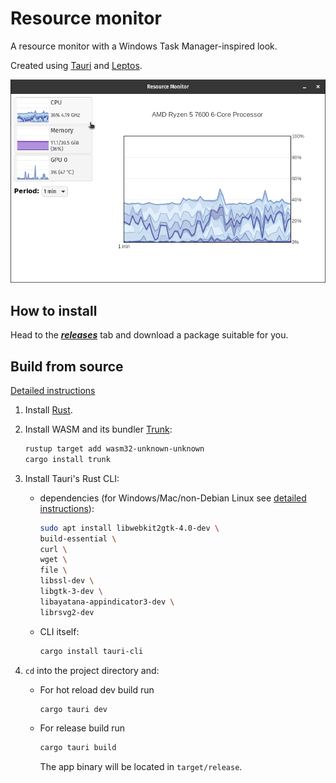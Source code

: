 # Resource monitor

A resource monitor with a Windows Task Manager-inspired look.

Created using [Tauri](https://tauri.app/) and [Leptos](https://leptos.dev/).

![preview](preview.gif)

## How to install

Head to the ***[releases](https://github.com/stlenyk/resource-monitor/releases)*** tab and download a package suitable for you.

## Build from source

[Detailed instructions](https://tauri.app/v1/guides/getting-started/prerequisites)

1. Install [Rust](https://www.rust-lang.org/learn/get-started).

2. Install WASM and its bundler [Trunk](https://trunkrs.dev/):

    ```sh
    rustup target add wasm32-unknown-unknown
    cargo install trunk
    ```

3. Install Tauri's Rust CLI:

    * dependencies (for Windows/Mac/non-Debian Linux see [detailed instructions]((https://tauri.app/v1/guides/getting-started/prerequisites))):

        ```sh
        sudo apt install libwebkit2gtk-4.0-dev \
        build-essential \
        curl \
        wget \
        file \
        libssl-dev \
        libgtk-3-dev \
        libayatana-appindicator3-dev \
        librsvg2-dev
        ```

    * CLI itself:

        ```sh
        cargo install tauri-cli
        ```

4. `cd` into the project directory and:

    * For hot reload dev build run

        ```sh
        cargo tauri dev
        ```

    * For release build run

        ```sh
        cargo tauri build
        ```

        The app binary will be located in `target/release`.
